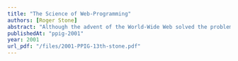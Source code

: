 ```yaml
---
title: "The Science of Web-Programming"
authors: [Roger Stone]
abstract: "Although the advent of the World-Wide Web solved the problem of sharing static information between heterogeneous computers and networks, more recently the expectation is that web-sites will offer dynamic information. This increasing dynamic behaviour of web-sites relies on programming. As this is the newest application area for programming it might have been hoped that it would demonstrate the state of the art in programming languages and program design. The truth is that the web has been built on a lowest common denominator approach. This approach together with the reliance on FAQs and web-page tutorials has pervaded programming for the web. However a closer inspection of the process of building a typical dynamic web page reveals an opportunity to exploit some higher level ideas which offer the promise of simpler initial construction and easier maintenance of web-programs."
publishedAt: "ppig-2001"
year: 2001
url_pdf: "/files/2001-PPIG-13th-stone.pdf"
---
```

